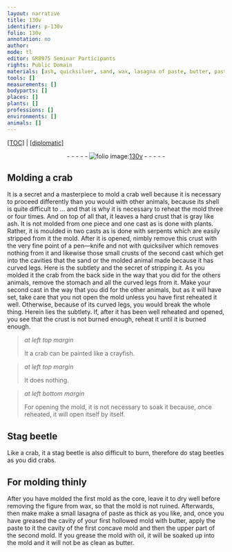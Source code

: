 ```yaml
---
layout: narrative
title: 130v
identifier: p-130v
folio: 130v
annotation: no
author:
mode: tl
editor: GR8975 Seminar Participants
rights: Public Domain
materials: [ash, quicksilver, sand, wax, lasagna of paste, butter, paste, oil]
tools: []
measurements: []
bodyparts: []
places: []
plants: []
professions: []
environments: []
animals: []
---
```


<p><a href="{{ site.baseurl }}/translation/">[TOC]</a> | <a href="{{ site.baseurl }}/texts/p-130v_tc/" target="_blank">[diplomatic]</a></p><div class="folio" align="center">- - - - - <a href="http://gallica.bnf.fr/ark:/12148/btv1b10500001g/f266.item.r=.zoom" target="_blank"><img src="https://cu-mkp.github.io/2017-workshop-edition/assets/photo-icon.png" alt="folio image: " style="display:inline-block; margin-bottom:-3px;"/>130v</a> - - - - - </div>  
  

## Molding a crab

 
It is a secret and a masterpiece to mold <span class="x">a crab</span> well because it is necessary to proceed differently <span class="x">than you would</span> with other animals, because its shell is quite difficult to <span class="x">...</span> and that is why it is necessary to reheat the mold three or four times. And on top of all that, it leaves a hard crust <span class="x">that is</span> gray like <span class="m">ash</span>. It is not molded from one piece and one cast as <span class="x">is done with</span> plants. Rather, <span class="x">it is moulded</span> in two casts as <span class="x">is done</span> with serpents which are easily stripped from it <span class="x">the mold</span>. After it is opened, nimbly remove this crust with the very fine point of a pen—knife <span class="exp">and not with <span class="m">quicksilver</span> which removes nothing from it</span> and likewise those small crusts of the second cast which get into the cavities that the <span class="m">sand</span> or the molded animal made because it has curved legs. Here is the subtlety and the secret of stripping it. As you molded it <span class="x">the crab</span> from the back side in the way <span class="x">that you did for</span> the others <span class="x">animals</span>, remove the stomach and all the curved legs from it. Make your second cast in the way <span class="x">that you did for</span> the other <span class="x">animals</span>, but as it will have set, take care that you not open the mold unless you have first reheated it well. Otherwise, because of its curved legs, you would break the whole thing. Herein lies the subtlety. If, after it has been well reheated and opened, you see that the crust is not burned enough, reheat <span class="x">it</span> until it is burned <span class="x">enough</span>. 
 
> *at left top margin*
> 
> 
>   It <span class="x">a crab</span> can be painted like a crayfish.
 
> *at left top margin*
> 
> 
>   It does nothing.
 
> *at left bottom margin*
> 
> 
>   For opening the mold, it is not necessary to soak it because, once reheated, it will open itself by itself.
 
 
  

## Stag beetle

 
Like a crab, it <span class="x">a stag beetle</span> is also difficult to burn, therefore do <span class="x">stag beetles</span> as you did crabs.
 
 
  

## For molding thinly

 
After you have molded the first mold as the core, leave it to dry well before removing the figure from <span class="m">wax</span>, so that the mold is not ruined. Afterwards, then make make a small <span class="m">lasagna of paste</span> as thick as you like, and, once you have greased the cavity of your first hollowed mold with <span class="m">butter</span>, apply the <span class="m">paste</span> to it <span class="x">the cavity of the first concave mold</span> and then the upper part of the second mold. If you grease <span class="x">the mold</span> with <span class="m">oil</span>, it will be soaked up <span class="x">into the mold</span> and it will not be as clean as <span class="m">butter</span>.
 
